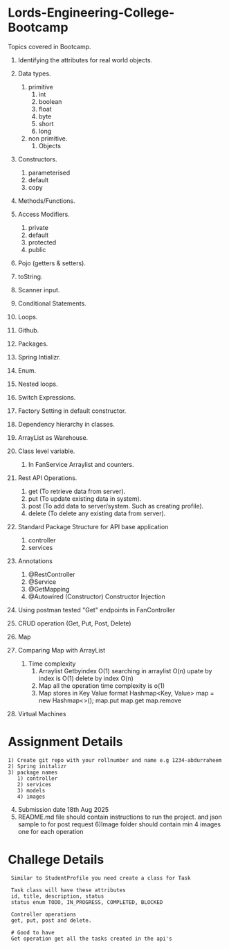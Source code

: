 # Lords-Engineering-College-Bootcamp

Topics covered in Bootcamp.
1) Identifying the attributes for real world objects.
2) Data types. 
   1) primitive 
      1) int
      2) boolean
      3) float
      4) byte
      5) short
      6) long
   2) non primitive.
      1) Objects
3) Constructors.
    1) parameterised
   2) default
   3) copy
4) Methods/Functions.
5) Access Modifiers.
    1) private
   2) default
   3) protected
   4) public
6) Pojo (getters & setters).
7) toString.
8) Scanner input.
9) Conditional Statements.
10) Loops.
11) Github.
12) Packages.
13) Spring Intializr.
14) Enum.
15) Nested loops.
16) Switch Expressions.
17) Factory Setting in default constructor.
18) Dependency hierarchy in classes.
19) ArrayList as Warehouse.
20) Class level variable.
    1) In FanService Arraylist and counters.
21) Rest API Operations.
    1) get (To retrieve data from server).
    2) put (To update existing data in system).
    3) post (To add data to server/system. Such as creating profile).
    4) delete (To delete any existing data from server).
22) Standard Package Structure for API base application
    1) controller
    2) services
23) Annotations
    1) @RestController
    2) @Service
    3) @GetMapping
    4) @Autowired (Constructor) Constructor Injection

24) Using postman tested "Get" endpoints in FanController
25) CRUD operation (Get, Put, Post, Delete)
26) Map
27) Comparing Map with ArrayList
    1) Time complexity
          1) Arraylist Getbyindex O(1) searching in arraylist O(n) upate by index is O(1) delete by index O(n)
          2) Map all the operation time complexity is o(1)
          3) Map stores in Key Value format
             Hashmap<Key, Value> map = new Hashmap<>();
             map.put
             map.get
             map.remove
28) Virtual Machines

# Assignment Details
    1) Create git repo with your rollnumber and name e.g 1234-abdurraheem
    2) Spring initalizr
    3) package names
       1) controller
       2) services
       3) models
       4) images
   4) Submission date 18th Aug 2025
   5) README.md file should contain instructions to run the project.
      and json sample to for post request
   6)Image folder should contain min 4 images one for each operation


   # Challege Details
     Similar to StudentProfile you need create a class for Task

     Task class will have these attributes
     id, title, description, status
     status enum TODO, IN_PROGRESS, COMPLETED, BLOCKED

     Controller operations
     get, put, post and delete.

     # Good to have
     Get operation get all the tasks created in the api's

